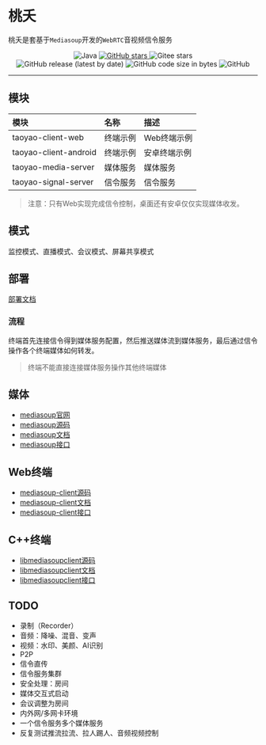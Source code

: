 # 桃夭

桃夭是套基于`Mediasoup`开发的`WebRTC`音视频信令服务

<p align="center">
    <img alt="Java" src="https://img.shields.io/badge/dynamic/xml?style=flat-square&label=Java&color=blueviolet&url=https://raw.githubusercontent.com/acgist/taoyao/master/taoyao-signal-server/pom.xml&query=//*[local-name()=%27java.version%27]&cacheSeconds=3600" />
    <a target="_blank" href="https://starchart.cc/acgist/taoyao">
        <img alt="GitHub stars" src="https://img.shields.io/github/stars/acgist/taoyao?style=flat-square&label=Github%20stars&color=crimson" />
    </a>
    <img alt="Gitee stars" src="https://img.shields.io/badge/dynamic/json?style=flat-square&label=Gitee%20stars&color=crimson&url=https://gitee.com/api/v5/repos/acgist/taoyao&query=$.stargazers_count&cacheSeconds=3600" />
    <br />
    <img alt="GitHub release (latest by date)" src="https://img.shields.io/github/v/release/acgist/taoyao?style=flat-square&color=orange" />
    <img alt="GitHub code size in bytes" src="https://img.shields.io/github/languages/code-size/acgist/taoyao?style=flat-square&color=blue" />
    <img alt="GitHub" src="https://img.shields.io/github/license/acgist/taoyao?style=flat-square&color=blue" />
</p>

----

## 模块

|模块|名称|描述|
|:--|:--|:--|
|taoyao-client-web|终端示例|Web终端示例|
|taoyao-client-android|终端示例|安卓终端示例|
|taoyao-media-server|媒体服务|媒体服务|
|taoyao-signal-server|信令服务|信令服务|

> 注意：只有Web实现完成信令控制，桌面还有安卓仅仅实现媒体收发。

## 模式

监控模式、直播模式、会议模式、屏幕共享模式

## 部署

[部署文档](./docs/Deploy.md)

### 流程

终端首先连接信令得到媒体服务配置，然后推送媒体流到媒体服务，最后通过信令操作各个终端媒体如何转发。

> 终端不能直接连接媒体服务操作其他终端媒体

## 媒体

* [mediasoup官网](https://mediasoup.org/)
* [mediasoup源码](https://github.com/versatica/mediasoup)
* [mediasoup文档](https://mediasoup.org/documentation/v3/mediasoup)
* [mediasoup接口](https://mediasoup.org/documentation/v3/mediasoup/api)

## Web终端

* [mediasoup-client源码](https://github.com/versatica/mediasoup-client)
* [mediasoup-client文档](https://mediasoup.org/documentation/v3/mediasoup-client)
* [mediasoup-client接口](https://mediasoup.org/documentation/v3/mediasoup-client/api)

## C++终端

* [libmediasoupclient源码](https://github.com/versatica/libmediasoupclient)
* [libmediasoupclient文档](https://mediasoup.org/documentation/v3/libmediasoupclient)
* [libmediasoupclient接口](https://mediasoup.org/documentation/v3/libmediasoupclient/api)

## TODO

* 录制（Recorder）
* 音频：降噪、混音、变声
* 视频：水印、美颜、AI识别
* P2P
* 信令直传
* 信令服务集群
* 安全处理：房间
* 媒体交互式启动
* 会议调整为房间
* 内外网/多网卡环境
* 一个信令服务多个媒体服务
* 反复测试推流拉流、拉人踢人、音频视频控制
